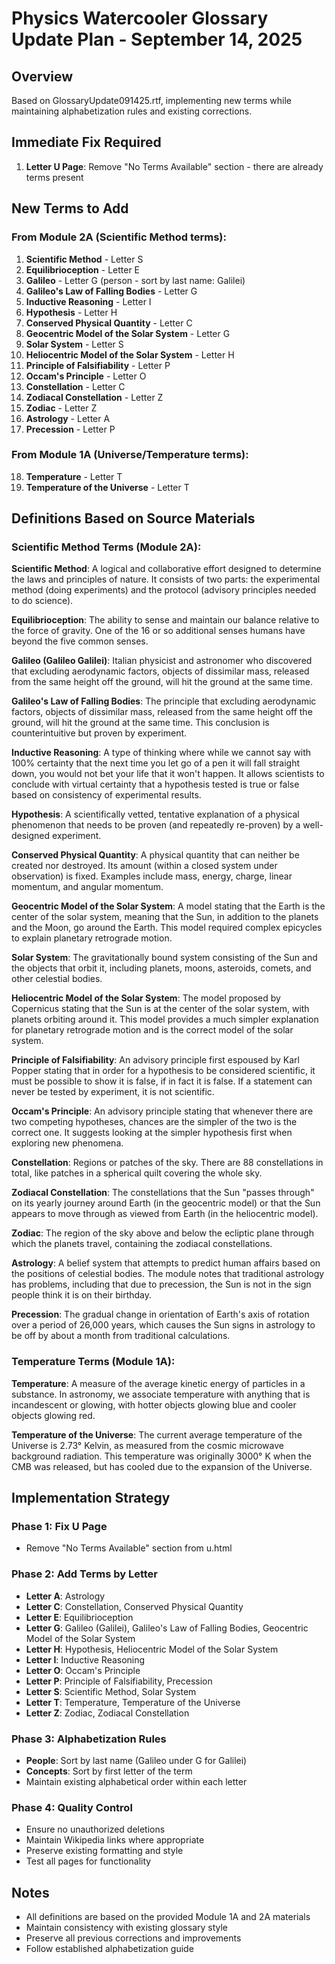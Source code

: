 # Physics Watercooler Glossary Update Plan - September 14, 2025

## Overview
Based on GlossaryUpdate091425.rtf, implementing new terms while maintaining alphabetization rules and existing corrections.

## Immediate Fix Required
1. **Letter U Page**: Remove "No Terms Available" section - there are already terms present

## New Terms to Add

### From Module 2A (Scientific Method terms):
1. **Scientific Method** - Letter S
2. **Equilibrioception** - Letter E  
3. **Galileo** - Letter G (person - sort by last name: Galilei)
4. **Galileo's Law of Falling Bodies** - Letter G
5. **Inductive Reasoning** - Letter I
6. **Hypothesis** - Letter H
7. **Conserved Physical Quantity** - Letter C
8. **Geocentric Model of the Solar System** - Letter G
9. **Solar System** - Letter S
10. **Heliocentric Model of the Solar System** - Letter H
11. **Principle of Falsifiability** - Letter P
12. **Occam's Principle** - Letter O
13. **Constellation** - Letter C
14. **Zodiacal Constellation** - Letter Z
15. **Zodiac** - Letter Z
16. **Astrology** - Letter A
17. **Precession** - Letter P

### From Module 1A (Universe/Temperature terms):
18. **Temperature** - Letter T
19. **Temperature of the Universe** - Letter T

## Definitions Based on Source Materials

### Scientific Method Terms (Module 2A):

**Scientific Method**: A logical and collaborative effort designed to determine the laws and principles of nature. It consists of two parts: the experimental method (doing experiments) and the protocol (advisory principles needed to do science).

**Equilibrioception**: The ability to sense and maintain our balance relative to the force of gravity. One of the 16 or so additional senses humans have beyond the five common senses.

**Galileo (Galileo Galilei)**: Italian physicist and astronomer who discovered that excluding aerodynamic factors, objects of dissimilar mass, released from the same height off the ground, will hit the ground at the same time.

**Galileo's Law of Falling Bodies**: The principle that excluding aerodynamic factors, objects of dissimilar mass, released from the same height off the ground, will hit the ground at the same time. This conclusion is counterintuitive but proven by experiment.

**Inductive Reasoning**: A type of thinking where while we cannot say with 100% certainty that the next time you let go of a pen it will fall straight down, you would not bet your life that it won't happen. It allows scientists to conclude with virtual certainty that a hypothesis tested is true or false based on consistency of experimental results.

**Hypothesis**: A scientifically vetted, tentative explanation of a physical phenomenon that needs to be proven (and repeatedly re-proven) by a well-designed experiment.

**Conserved Physical Quantity**: A physical quantity that can neither be created nor destroyed. Its amount (within a closed system under observation) is fixed. Examples include mass, energy, charge, linear momentum, and angular momentum.

**Geocentric Model of the Solar System**: A model stating that the Earth is the center of the solar system, meaning that the Sun, in addition to the planets and the Moon, go around the Earth. This model required complex epicycles to explain planetary retrograde motion.

**Solar System**: The gravitationally bound system consisting of the Sun and the objects that orbit it, including planets, moons, asteroids, comets, and other celestial bodies.

**Heliocentric Model of the Solar System**: The model proposed by Copernicus stating that the Sun is at the center of the solar system, with planets orbiting around it. This model provides a much simpler explanation for planetary retrograde motion and is the correct model of the solar system.

**Principle of Falsifiability**: An advisory principle first espoused by Karl Popper stating that in order for a hypothesis to be considered scientific, it must be possible to show it is false, if in fact it is false. If a statement can never be tested by experiment, it is not scientific.

**Occam's Principle**: An advisory principle stating that whenever there are two competing hypotheses, chances are the simpler of the two is the correct one. It suggests looking at the simpler hypothesis first when exploring new phenomena.

**Constellation**: Regions or patches of the sky. There are 88 constellations in total, like patches in a spherical quilt covering the whole sky.

**Zodiacal Constellation**: The constellations that the Sun "passes through" on its yearly journey around Earth (in the geocentric model) or that the Sun appears to move through as viewed from Earth (in the heliocentric model).

**Zodiac**: The region of the sky above and below the ecliptic plane through which the planets travel, containing the zodiacal constellations.

**Astrology**: A belief system that attempts to predict human affairs based on the positions of celestial bodies. The module notes that traditional astrology has problems, including that due to precession, the Sun is not in the sign people think it is on their birthday.

**Precession**: The gradual change in orientation of Earth's axis of rotation over a period of 26,000 years, which causes the Sun signs in astrology to be off by about a month from traditional calculations.

### Temperature Terms (Module 1A):

**Temperature**: A measure of the average kinetic energy of particles in a substance. In astronomy, we associate temperature with anything that is incandescent or glowing, with hotter objects glowing blue and cooler objects glowing red.

**Temperature of the Universe**: The current average temperature of the Universe is 2.73° Kelvin, as measured from the cosmic microwave background radiation. This temperature was originally 3000° K when the CMB was released, but has cooled due to the expansion of the Universe.

## Implementation Strategy

### Phase 1: Fix U Page
- Remove "No Terms Available" section from u.html

### Phase 2: Add Terms by Letter
- **Letter A**: Astrology
- **Letter C**: Constellation, Conserved Physical Quantity  
- **Letter E**: Equilibrioception
- **Letter G**: Galileo (Galilei), Galileo's Law of Falling Bodies, Geocentric Model of the Solar System
- **Letter H**: Hypothesis, Heliocentric Model of the Solar System
- **Letter I**: Inductive Reasoning
- **Letter O**: Occam's Principle
- **Letter P**: Principle of Falsifiability, Precession
- **Letter S**: Scientific Method, Solar System
- **Letter T**: Temperature, Temperature of the Universe
- **Letter Z**: Zodiac, Zodiacal Constellation

### Phase 3: Alphabetization Rules
- **People**: Sort by last name (Galileo under G for Galilei)
- **Concepts**: Sort by first letter of the term
- Maintain existing alphabetical order within each letter

### Phase 4: Quality Control
- Ensure no unauthorized deletions
- Maintain Wikipedia links where appropriate
- Preserve existing formatting and style
- Test all pages for functionality

## Notes
- All definitions are based on the provided Module 1A and 2A materials
- Maintain consistency with existing glossary style
- Preserve all previous corrections and improvements
- Follow established alphabetization guide

